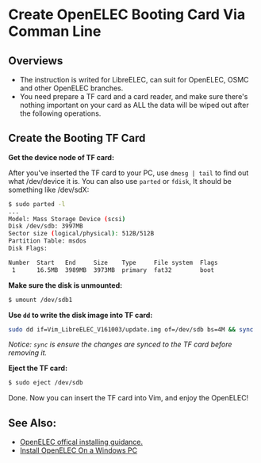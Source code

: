 # Create OpenELEC Booting Card Via Comman Line


## Overviews
* The instruction is writed for LibreELEC, can suit for OpenELEC, OSMC and other OpenELEC branches.
* You need prepare a TF card and a card reader, and make sure there's nothing important on your card as ALL the data will be wiped out after the following operations.



## Create the Booting TF Card

**Get the device node of TF card:**

After you've inserted the TF card to your PC, use `dmesg | tail` to find out what /dev/device it is. 
You can also use `parted` or `fdisk`, It should be something like /dev/sdX:
```sh
$ sudo parted -l
...
Model: Mass Storage Device (scsi)
Disk /dev/sdb: 3997MB
Sector size (logical/physical): 512B/512B
Partition Table: msdos
Disk Flags: 

Number  Start   End     Size    Type     File system  Flags
 1      16.5MB  3989MB  3973MB  primary  fat32        boot
```

**Make sure the disk is unmounted:**
```sh
$ umount /dev/sdb1
```

**Use `dd` to write the disk image into TF card:**
```sh
sudo dd if=Vim_LibreELEC_V161003/update.img of=/dev/sdb bs=4M && sync
```
*Notice: `sync` is ensure the changes are synced to the TF card before removing it.*


**Eject the TF card:**
```sh
$ sudo eject /dev/sdb
```

Done. Now you can insert the TF card into Vim, and enjoy the OpenELEC!


## See Also:
* [OpenELEC offical installing guidance.](http://wiki.openelec.tv/index.php/HOW-TO:Installing_OpenELEC/Creating_The_Install_Key)
* [Install OpenELEC On a Windows PC](https://github.com/tomatotech/documents/blob/master/InstallOpenELECOnWindowsPC.md)
